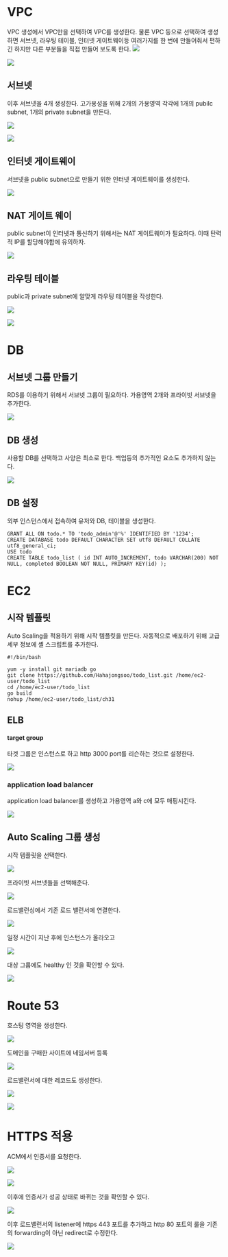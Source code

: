 # VPC
VPC 생성에서 VPC만을 선택하여 VPC를 생성한다. 물론 VPC 등으로 선택하여 생성하면 서브넷, 라우팅 테이블, 인터넷 게이트웨이등 여러가지를 한 번에 만들어줘서 편하긴 하지만 다른 부분들을 직접 만들어 보도록 한다.
![](images/Pasted%20image%2020230131135736.png)

![](images/Pasted%20image%2020230131135954.png)
## 서브넷
이후 서브넷을 4개 생성한다. 고가용성을 위해 2개의 가용영역 각각에 1개의 pubilc subnet, 1개의 private subnet을 만든다.

![](images/Pasted%20image%2020230131140424.png)

![](images/Pasted%20image%2020230131140514.png)

## 인터넷 게이트웨이
서브넷을 public subnet으로 만들기 위한 인터넷 게이트웨이를 생성한다. 

![](images/Pasted%20image%2020230131140613.png)

## NAT 게이트 웨이
public subnet이 인터넷과 통신하기 위해서는 NAT 게이트웨이가 필요하다.  이때 탄력적 IP를 할당해야함에 유의하자.

![](images/Pasted%20image%2020230131150134.png)

## 라우팅 테이블
public과 private subnet에 알맞게 라우팅 테이블을 작성한다.

![](images/Pasted%20image%2020230131141040.png)

![](images/Pasted%20image%2020230131150204.png)

# DB
## 서브넷 그룹 만들기
RDS를 이용하기 위해서 서브넷 그룹이 필요하다. 가용영역 2개와 프라이빗 서브넷을 추가한다.

![](images/Pasted%20image%2020230131155749.png)

## DB 생성
사용할 DB를 선택하고 사양은 최소로 한다. 백업등의 추가적인 요소도 추가하지 않는다.

![](images/Pasted%20image%2020230131160906.png)

## DB 설정
외부 인스턴스에서 접속하여 유저와 DB, 테이블을 생성한다.
```
GRANT ALL ON todo.* TO 'todo_admin'@'%' IDENTIFIED BY '1234';  
CREATE DATABASE todo DEFAULT CHARACTER SET utf8 DEFAULT COLLATE utf8_general_ci;
USE todo
CREATE TABLE todo_list ( id INT AUTO_INCREMENT, todo VARCHAR(200) NOT NULL, completed BOOLEAN NOT NULL, PRIMARY KEY(id) );
```

# EC2
## 시작 템플릿
Auto Scaling을 적용하기 위해 시작 템플릿을 만든다. 자동적으로 배포하기 위해 고급 세부 정보에 셸 스크립트를 추가한다.

```
#!/bin/bash

yum -y install git mariadb go
git clone https://github.com/Hahajongsoo/todo_list.git /home/ec2-user/todo_list
cd /home/ec2-user/todo_list
go build
nohup /home/ec2-user/todo_list/ch31
```

## ELB
#### target group
타겟 그룹은 인스턴스로 하고 http 3000 port를 리슨하는 것으로 설정한다.

![](images/Pasted%20image%2020230131174506.png)

### application load balancer
application load balancer를 생성하고 가용영역 a와 c에 모두 매핑시킨다.

![](images/Pasted%20image%2020230131174707.png)





## Auto Scaling 그룹 생성
시작 템플릿을 선택한다.

![](images/Pasted%20image%2020230131175033.png)

프라이빗 서브넷들을 선택해준다.

![](images/Pasted%20image%2020230131175138.png)

로드밸런싱에서 기존 로드 밸런서에 연결한다.

![](images/Pasted%20image%2020230131175231.png)

일정 시간이 지난 후에 인스턴스가 올라오고

![](images/Pasted%20image%2020230131185404.png)

대상 그룹에도 healthy 인 것을 확인할 수 있다.

![](images/Pasted%20image%2020230131190947.png)

# Route 53

호스팅 영역을 생성한다.

![](images/Pasted%20image%2020230131185719.png)

도메인을 구매한 사이트에 네임서버 등록 

![](images/Pasted%20image%2020230131190803.png)

로드밸런서에 대한 레코드도 생성한다.

![](images/Pasted%20image%2020230131190735.png)

![](images/Pasted%20image%2020230131190309.png)

# HTTPS 적용

ACM에서 인증서를 요청한다.

![](images/Pasted%20image%2020230131193108.png)

![](images/Pasted%20image%2020230131193713.png)

이후에 인증서가 성공 상태로 바뀌는 것을 확인할 수 있다.

![](images/Pasted%20image%2020230131194101.png)

이후 로드밸런서의 listener에 https 443 포트를 추가하고 http 80 포트의 룰을 기존의 forwarding이 아닌 redirect로 수정한다.

![](images/Pasted%20image%2020230201003108.png)
